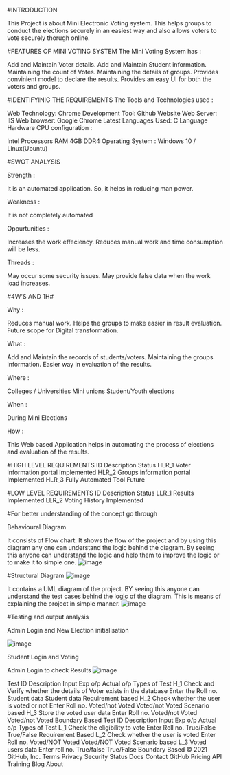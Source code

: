 #INTRODUCTION

This Project is about Mini Electronic Voting system. This helps groups to conduct the elections securely in an easiest way and also allows voters to vote securely thorugh online.

#FEATURES OF MINI VOTING SYSTEM
The Mini Voting System has :

Add and Maintain Voter details.
Add and Maintain Student information.
Maintaining the count of Votes.
Maintaining the details of groups.
Provides convinient model to declare the results.
Provides an easy UI for both the voters and groups.

#IDENTIFYINIG THE REQUIREMENTS
The Tools and Technologies used :

Web Technology: Chrome
Development Tool: Github Website
Web Server: IIS
Web browser: Google Chrome Latest
Languages Used: C Language
Hardware CPU configuration :

Intel Processors
RAM 4GB DDR4
Operating System : Windows 10 / Linux(Ubuntu)

#SWOT ANALYSIS

Strength :

It is an automated application. So, it helps in reducing man power.

Weakness :

It is not completely automated

Oppurtunities :

Increases the work effeciency.
Reduces manual work and time consumption will be less.

Threads :

May occur some security issues.
May provide false data when the work load increases.

#4W'S AND 1H#

Why :

Reduces manual work.
Helps the groups to make easier in result evaluation.
Future scope for Digital transformation.

What :

Add and Maintain the records of students/voters.
Maintaining the groups information.
Easier way in evaluation of the results.

Where :

Colleges / Universities
Mini unions
Student/Youth elections

When :

During Mini Elections

How :

This Web based Application helps in automating the process of elections and evaluation of the results.

#HIGH LEVEL REQUIREMENTS
ID	Description	Status
HLR_1	Voter information portal	Implemented
HLR_2	Groups information portal	Implemented
HLR_3	Fully Automated Tool	Future

#LOW LEVEL REQUIREMENTS
ID	Description	Status
LLR_1	Results	Implemented
LLR_2	Voting History	Implemented

#For better understanding of the concept go through

Behavioural Diagram

It consists of Flow chart. It shows the flow of the project and by using this diagram any one can understand the logic behind the diagram. By seeing this anyone can understand the logic and help them to improve the logic or to make it to simple one.
![image](https://user-images.githubusercontent.com/94459654/143375739-fe73344b-326d-4902-8a83-29ddf5eb09a1.png)


#Structural Diagram
![image](https://user-images.githubusercontent.com/94459654/143376637-8d4d2d80-14e5-40fd-8346-e6566db162f7.png)


It contains a UML diagram of the project. BY seeing this anyone can understand the test cases behind the logic of the diagram. This is means of explaining the project in simple manner.
![image](https://user-images.githubusercontent.com/94459654/143376014-498d0398-7b82-49ab-9869-cbad9d396832.png)

#Testing and output analysis

Admin Login and New Election initialisation

![image](https://user-images.githubusercontent.com/94459654/143376507-1157ec2c-83f1-44ed-95fb-59d75f41e9d4.png)



Student Login and Voting


Admin Login to check Results
![image](https://user-images.githubusercontent.com/94459654/143376792-fb4d43d5-3de3-4a39-8922-d867d5191bc1.png)


Test ID	Description	Input	Exp o/p	Actual o/p	Types of Test
H_1	Check and Verify whether the details of Voter exists in the database	Enter the Roll no.	Student data	Student data	Requirement based
H_2	Check whether the user is voted or not	Enter Roll no.	Voted/not Voted	Voted/not Voted	Scenario based
H_3	Store the voted user data	Enter Roll no.	Voted/not Voted	Voted/not Voted	Boundary Based
Test ID	Description	Input	Exp o/p	Actual o/p	Types of Test
L_1	Check the eligibility to vote	Enter Roll no.	True/False	True/False	Requirement Based
L_2	Check whether the user is voted	Enter Roll no.	Voted/NOT Voted	Voted/NOT Voted	Scenario based
L_3	Voted users data	Enter roll no.	True/false	True/False	Boundary Based
© 2021 GitHub, Inc.
Terms
Privacy
Security
Status
Docs
Contact GitHub
Pricing
API
Training
Blog
About



